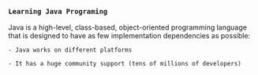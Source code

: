 ### `Learning Java Programing`

Java is a high-level, class-based, object-oriented programming language that is designed to have as few implementation dependencies as possible:

	- Java works on different platforms
	
	- It has a huge community support (tens of millions of developers)
	
